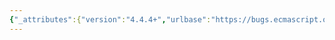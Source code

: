 ```yaml
---
{"_attributes":{"version":"4.4.4+","urlbase":"https://bugs.ecmascript.org/","maintainer":"dherman@mozilla.com"},"bug":{"bug_id":2820,"creation_ts":"2014-05-04 12:25:00 -0700","short_desc":"Missing abstract operation: IndirectEval","delta_ts":"2014-10-14 15:17:47 -0700","product":"Draft for 6th Edition","component":"technical issue","version":"Rev 24: April 27, 2014 Draft","rep_platform":"All","op_sys":"All","bug_status":"RESOLVED","resolution":"FIXED","priority":"High","bug_severity":"major","blocked":2420,"everconfirmed":true,"reporter":{"uid":"till","name":"Till Schneidereit"},"assigned_to":{"uid":"allen","name":"Allen Wirfs-Brock"},"cc":"jmdyck","long_desc":[{"commentid":8137,"comment_count":0,"who":{"uid":"till","name":"Till Schneidereit"},"bug_when":"2014-05-04 12:25:18 -0700","thetext":"Used in 26.2.3.7.2."},{"commentid":8142,"comment_count":1,"who":{"uid":"jmdyck","name":"Michael Dyck"},"bug_when":"2014-05-04 13:08:20 -0700","thetext":"(Changing this bug's Version from Rev 22 to Rev 24 because section 26.2.3.7.2 doesn't exist in Rev 22.)"},{"commentid":10313,"comment_count":2,"who":{"uid":"allen","name":"Allen Wirfs-Brock"},"bug_when":"2014-10-11 16:38:10 -0700","thetext":"fixed in rev28 editor's draft\n\nno longer referenced"},{"commentid":10401,"comment_count":3,"who":{"uid":"allen","name":"Allen Wirfs-Brock"},"bug_when":"2014-10-14 15:17:47 -0700","thetext":"fixed in rev28"}]}}
---
```

